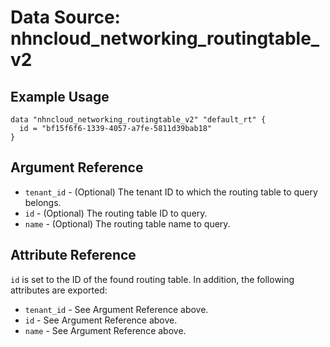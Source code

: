# Data Source: nhncloud_networking_routingtable_v2

## Example Usage

```
data "nhncloud_networking_routingtable_v2" "default_rt" {
  id = "bf15f6f6-1339-4057-a7fe-5811d39bab18"
}
```

## Argument Reference

* `tenant_id` - (Optional) The tenant ID to which the routing table to query belongs.
* `id` - (Optional) The routing table ID to query.
* `name` - (Optional) The routing table name to query.

## Attribute Reference

`id` is set to the ID of the found routing table. In addition, the following attributes are exported:

* `tenant_id` - See Argument Reference above.
* `id` - See Argument Reference above.
* `name` - See Argument Reference above.